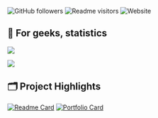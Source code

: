 ![GitHub followers](https://img.shields.io/github/followers/nklowns?label=follow&style=social)
![Readme visitors](https://visitor-badge.glitch.me/badge?page_id=nklowns.nklowns&left_text=View)
![Website](https://img.shields.io/badge/Website-blue.svg?&style=flat-square&logo=Google-Chrome&logoColor=white)

## 🎯 For geeks, statistics

![](https://github-readme-stats.vercel.app/api?username=nklowns&show_icons=true)

[![](https://github-readme-stats.vercel.app/api/top-langs/?username=nklowns)](https://github.com/anuraghazra/github-readme-stats)

## 🗂️ Project Highlights

[![Readme Card](https://github-readme-stats.vercel.app/api/pin/?username=nklowns&repo=nklowns)](https://github.com/nklowns/nklowns)
[![Portfolio Card](https://github-readme-stats.vercel.app/api/pin/?username=nklowns&repo=portfolio-netlify)](https://github.com/nklowns/portfolio-netlify)
